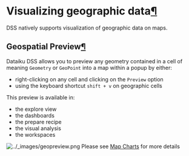Visualizing geographic data[¶](#visualizing-geographic-data "Permalink to this heading")
========================================================================================


DSS natively supports visualization of geographic data on maps.



Geospatial Preview[¶](#geospatial-preview "Permalink to this heading")
----------------------------------------------------------------------


Dataiku DSS allows you to preview any geometry contained in a cell of meaning `Geometry` or `GeoPoint` into a map within a popup by either:


* right\-clicking on any cell and clicking on the `Preview` option
* using the keyboard shortcut `shift + v` on geographic cells


This preview is available in:


* the explore view
* the dashboards
* the prepare recipe
* the visual analysis
* the workspaces


![../_images/geopreview.png](../_images/geopreview.png)
Please see [Map Charts](../visualization/charts-maps.html) for more details